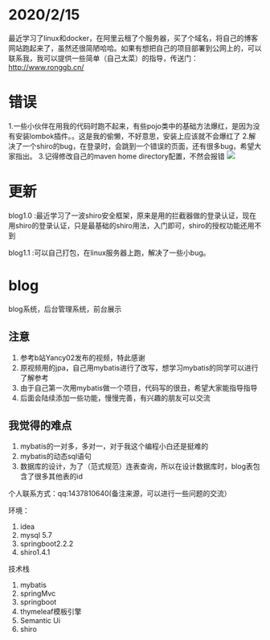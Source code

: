 # 2020/2/15
最近学习了linux和docker，在阿里云租了个服务器，买了个域名，将自己的博客网站跑起来了，虽然还很简陋哈哈。如果有想把自己的项目部署到公网上的，可以联系我，我可以提供一些简单（自己太菜）的指导，传送门：http://www.ronggb.cn/


# 错误
1.一些小伙伴在用我的代码时跑不起来，有些pojo类中的基础方法爆红，是因为没有安装lombok插件。。这是我的偷懒，不好意思，安装上应该就不会爆红了
2.解决了一个shiro的bug，在登录时，会跳到一个错误的页面，还有很多bug，希望大家指出。
3.记得修改自己的maven home directory配置，不然会报错
![](https://rong-1257752702.cos.ap-chengdu.myqcloud.com/%E5%8D%9A%E5%AE%A2%E9%A1%B9%E7%9B%AE/1.png)


# 更新
blog1.0 :最近学习了一波shiro安全框架，原来是用的拦截器做的登录认证，现在用shiro的登录认证，只是最基础的shiro用法，入门即可，shiro的授权功能还用不到


blog1.1 :可以自己打包，在linux服务器上跑，解决了一些小bug。 

# blog
blog系统，后台管理系统，前台展示

## 注意
1. 参考b站Yancy02发布的视频，特此感谢
2. 原视频用的jpa，自己用mybatis进行了改写，想学习mybatis的同学可以进行了解参考
3. 由于自己第一次用mybatis做一个项目，代码写的很丑，希望大家能指导指导
4. 后面会陆续添加一些功能，慢慢完善，有兴趣的朋友可以交流



## 我觉得的难点
1. mybatis的一对多，多对一，对于我这个编程小白还是挺难的
2. mybatis的动态sql语句
3. 数据库的设计，为了（范式规范）连表查询，所以在设计数据库时，blog表包含了很多其他表的id


个人联系方式：qq:1437810640(备注来源，可以进行一些问题的交流）


环境：
1. idea
2. mysql 5.7
3. springboot2.2.2
4. shiro1.4.1

技术栈
1. mybatis
2. springMvc
3. springboot
4. thymeleaf模板引擎
5. Semantic Ui
6. shiro
